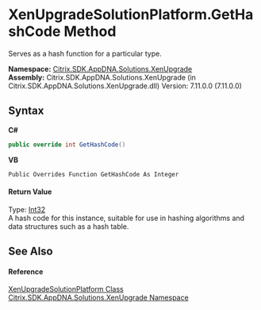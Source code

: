# XenUpgradeSolutionPlatform.GetHashCode Method 
 

Serves as a hash function for a particular type.

**Namespace:**&nbsp;<a href="2805b95f-a335-5d98-deaf-c0312b394eda">Citrix.SDK.AppDNA.Solutions.XenUpgrade</a><br />**Assembly:**&nbsp;Citrix.SDK.AppDNA.Solutions.XenUpgrade (in Citrix.SDK.AppDNA.Solutions.XenUpgrade.dll) Version: 7.11.0.0 (7.11.0.0)

## Syntax

**C#**
```csharp
public override int GetHashCode()
```

**VB**
```vbnet
Public Overrides Function GetHashCode As Integer
```


#### Return Value
Type: <a href="http://msdn2.microsoft.com/en-us/library/td2s409d" target="_blank">Int32</a><br />A hash code for this instance, suitable for use in hashing algorithms and data structures such as a hash table.

## See Also


#### Reference
<a href="48bcdf7c-5ba9-7d5c-97a4-df0ee82d9c4b">XenUpgradeSolutionPlatform Class</a><br /><a href="2805b95f-a335-5d98-deaf-c0312b394eda">Citrix.SDK.AppDNA.Solutions.XenUpgrade Namespace</a><br />